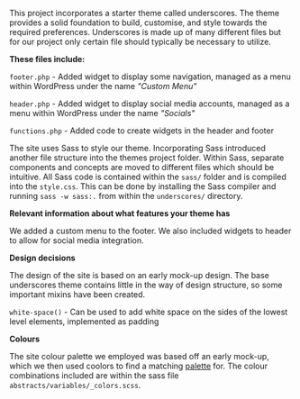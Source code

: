 This project incorporates a starter theme called underscores. The theme provides a solid foundation to build, customise, and style towards the required preferences. Underscores is made up of many different files but for our project only certain file should typically be necessary to utilize.

**These files include:**

`footer.php` - Added widget to display some navigation, managed as a menu within WordPress under the name _"Custom Menu"_

`header.php` - Added widget to display social media accounts, managed as a menu within WordPress under the name _"Socials"_

`functions.php` - Added code to create widgets in the header and footer

The site uses Sass to style our theme. Incorporating Sass introduced another file structure into the themes project folder. Within Sass, separate components and concepts are moved to different files which should be intuitive. All Sass code is contained within the `sass/` folder and is compiled into the `style.css`. This can be done by installing the Sass compiler and running `sass -w sass:.` from within the `underscores/` directory.

**Relevant information about what features your theme has**

We added a custom menu to the footer. We also included widgets to header to allow for social media integration.

**Design decisions**

The design of the site is based on an early mock-up design. The base underscores theme contains little in the way of design structure, so some important mixins have been created.

`white-space()` - Can be used to add white space on the sides of the lowest level elements, implemented as padding

**Colours**

The site colour palette we employed was based off an early mock-up, which we then used coolors to find a matching [palette](https://coolors.co/palette/cfdbd5-e8eddf-f5cb5c-242423-333533) for. The colour combinations included are within the sass file `abstracts/variables/_colors.scss`.
